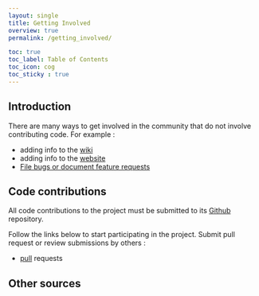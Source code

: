 ```yaml
---
layout: single
title: Getting Involved
overview: true
permalink: /getting_involved/

toc: true
toc_label: Table of Contents
toc_icon: cog
toc_sticky : true
---
```



## Introduction

There are many ways to get involved in the community that do not involve contributing code.
For example :

- adding info to the [wiki](https://github.com/KNX-IOT/KNX-IOT-STACK/wiki)
- adding info to the [website](https://github.com/KNX-IOT/knx-iot.github.io)
- [File bugs or document feature requests](https://github.com/KNX-IOT/KNX-IOT-STACK/issues)

## Code contributions

All code contributions to the project must be submitted to its [Github](https://github.com/KNX-IOT/KNX-IOT-STACK) repository.

Follow the links below to start participating in the  project.
Submit pull request or review submissions by others :

- [pull](https://github.com/KNX-IOT/KNX-IOT-STACK/pulls) requests

## Other sources
